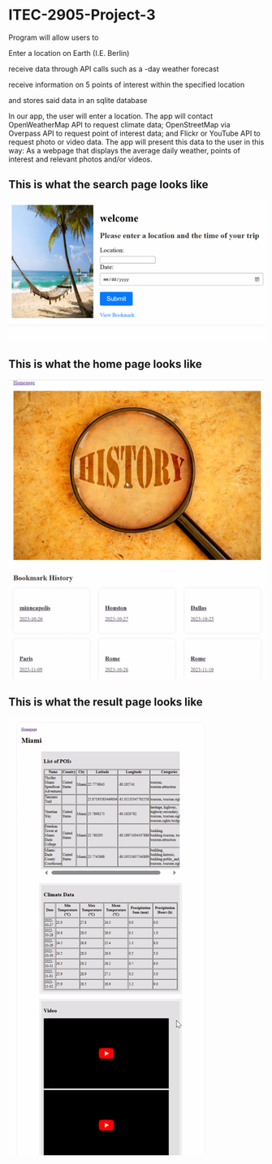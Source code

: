 # ITEC-2905-Project-3

Program will allow users to

Enter a location on Earth (I.E. Berlin)

receive data through API calls such as a -day weather forecast

receive information on 5 points of interest within the specified location

and stores said data in an sqlite database



In our app, the user will enter a location. 
The app will contact OpenWeatherMap API 
to request climate data; 
OpenStreetMap via Overpass API to request point 
of interest data; 
and Flickr or YouTube API to request photo
or video data. 
The app will present this data to the user 
in this way: As a webpage that displays 
the average daily weather, 
points of interest and relevant photos and/or 
videos. 

## This is what the search page looks like
![search](/Documentation/InputScreen.png) 

## This is what the home page looks like
![search](/Documentation/HomePageBookmark.png)


## This is what the result page looks like
![search](/Documentation/ResultPage.png)